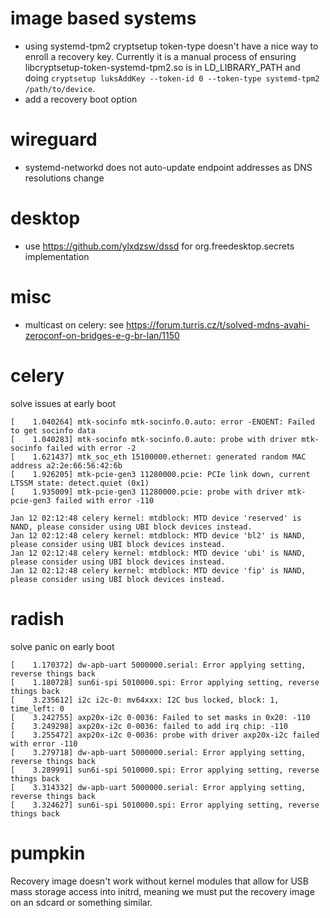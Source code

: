 # image based systems
- using systemd-tpm2 cryptsetup token-type doesn't have a nice way to enroll a recovery key. Currently it is a manual process of ensuring libcryptsetup-token-systemd-tpm2.so is in LD_LIBRARY_PATH and doing
  `cryptsetup luksAddKey --token-id 0 --token-type systemd-tpm2 /path/to/device`.
- add a recovery boot option

# wireguard
- systemd-networkd does not auto-update endpoint addresses as DNS resolutions change

# desktop
- use https://github.com/ylxdzsw/dssd for org.freedesktop.secrets implementation

# misc
- multicast on celery: see https://forum.turris.cz/t/solved-mdns-avahi-zeroconf-on-bridges-e-g-br-lan/1150

# celery
solve issues at early boot
```
[    1.040264] mtk-socinfo mtk-socinfo.0.auto: error -ENOENT: Failed to get socinfo data
[    1.040283] mtk-socinfo mtk-socinfo.0.auto: probe with driver mtk-socinfo failed with error -2
[    1.621437] mtk_soc_eth 15100000.ethernet: generated random MAC address a2:2e:66:56:42:6b
[    1.926205] mtk-pcie-gen3 11280000.pcie: PCIe link down, current LTSSM state: detect.quiet (0x1)
[    1.935009] mtk-pcie-gen3 11280000.pcie: probe with driver mtk-pcie-gen3 failed with error -110
```

```
Jan 12 02:12:48 celery kernel: mtdblock: MTD device 'reserved' is NAND, please consider using UBI block devices instead.
Jan 12 02:12:48 celery kernel: mtdblock: MTD device 'bl2' is NAND, please consider using UBI block devices instead.
Jan 12 02:12:48 celery kernel: mtdblock: MTD device 'ubi' is NAND, please consider using UBI block devices instead.
Jan 12 02:12:48 celery kernel: mtdblock: MTD device 'fip' is NAND, please consider using UBI block devices instead.
```

# radish
solve panic on early boot
```
[    1.170372] dw-apb-uart 5000000.serial: Error applying setting, reverse things back
[    1.180728] sun6i-spi 5010000.spi: Error applying setting, reverse things back
[    3.235612] i2c i2c-0: mv64xxx: I2C bus locked, block: 1, time_left: 0
[    3.242755] axp20x-i2c 0-0036: Failed to set masks in 0x20: -110
[    3.249298] axp20x-i2c 0-0036: failed to add irq chip: -110
[    3.255472] axp20x-i2c 0-0036: probe with driver axp20x-i2c failed with error -110
[    3.279718] dw-apb-uart 5000000.serial: Error applying setting, reverse things back
[    3.289991] sun6i-spi 5010000.spi: Error applying setting, reverse things back
[    3.314332] dw-apb-uart 5000000.serial: Error applying setting, reverse things back
[    3.324627] sun6i-spi 5010000.spi: Error applying setting, reverse things back
```
# pumpkin

Recovery image doesn't work without kernel modules that allow for USB mass storage access into initrd, meaning we must put the recovery image on an sdcard or something similar.
